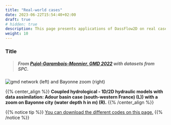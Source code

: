 ```yaml
---
title: "Real-world cases"
date: 2023-06-22T15:54:40+02:00
draft: true
# hidden: true
description: This page presents applications of DassFlow2D on real cases.
weight: 10
---
```

### Title 
> ##### **From** *[Pujol-Garambois-Monnier, GMD 2022](https://gmd.copernicus.org/articles/15/6085/2022/) with datasets from SPC.*


![gmd network (left) and Bayonne zoom (right)](/images/gmd_network(left)_bayonne_zoom(right).png)

{{% center_align %}}
**Coupled hydrological - 1D/2D hydraulic models with data assimilation: Adour basin case (south-western France) (L)) with a zoom on Bayonne city (water depth h in m) (R).**
{{% /center_align %}}

{{% notice tip %}}
[You can download the different codes on this page.](/download/dl_dassflow_smash)
{{% /notice %}}